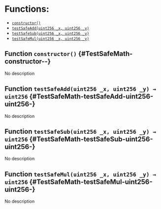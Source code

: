 

# Functions:
- [`constructor()`](#TestSafeMath-constructor--)
- [`testSafeAdd(uint256 _x, uint256 _y)`](#TestSafeMath-testSafeAdd-uint256-uint256-)
- [`testSafeSub(uint256 _x, uint256 _y)`](#TestSafeMath-testSafeSub-uint256-uint256-)
- [`testSafeMul(uint256 _x, uint256 _y)`](#TestSafeMath-testSafeMul-uint256-uint256-)


## Function `constructor()` {#TestSafeMath-constructor--}
No description
## Function `testSafeAdd(uint256 _x, uint256 _y) → uint256` {#TestSafeMath-testSafeAdd-uint256-uint256-}
No description
## Function `testSafeSub(uint256 _x, uint256 _y) → uint256` {#TestSafeMath-testSafeSub-uint256-uint256-}
No description
## Function `testSafeMul(uint256 _x, uint256 _y) → uint256` {#TestSafeMath-testSafeMul-uint256-uint256-}
No description

